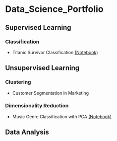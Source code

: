 # Data_Science_Portfolio
## Supervised Learning
### Classification
- Titanic Survivor Classification [(Notebook)](Titanic_Survivor_Classification/titanic-machine-learning-from-disaster.ipynb)
## Unsupervised Learning
### Clustering
- Customer Segmentation in Marketing
### Dimensionality Reduction
- Music Genre Classification with PCA [(Notebook)](Music_Genre_Classification_with_PCA/music-genre-classification-with-pca.ipynb)
## Data Analysis
